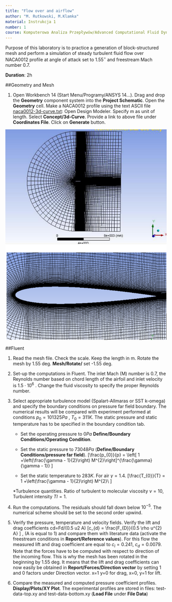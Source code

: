 ```yaml
---
title: "Flow over and airflow"
author: "M. Rutkowski, M.Klamka"
material: Instrukcja 1
number: 1
course: Komputerowa Analiza Przepływów/Advanced Computational Fluid Dynamics
--- 
```


Purpose of this laboratory is to practice a generation of block-structured mesh and perform a simulation of steady turbulent fluid flow over NACA0012 profile at angle of attack set to $1.55^{\circ}$ and freestream Mach number 0.7.

__Duration__: 2h

##Geometry and Mesh

1. Open Workbench 14 (Start Menu/Programy/ANSYS 14...). Drag and drop the **Geometry**
component system into the **Project Schematic**. Open the **Geometry** cell. Make a
NACA0012 profile using the text ASCII file [naca0012-3d-curve.txt](data/KAP/naca0012-3d-curve.txt): Open Design
Modeler. Specify m as unit of length. Select **Concept/3d-Curve**. Provide a link to above
file under **Coordinates File**. Click on **Generate** button.


![Final block-structured mesh](figures/KAP/Lab1_mesh.png "Final block-structured mesh")

##Fluent

1. Read the mesh file. Check the scale. Keep the length in m. Rotate the mesh by 1.55 deg.
**Mesh/Rotate/** set -1.55 deg.

2. Set-up the computations in Fluent. The inlet Mach (M) number is $0.7$, the Reynolds
number based on chord length of the airfoil and inlet velocity is $1.5 \cdot 10^{6}$ . Change the
fluid viscosity to specify the proper Reynolds number.

3. Select appropriate turbulence model (Spalart-Allmaras or SST k-omega) and specify the
boundary conditions on pressure far field boundary. The numerical results will be
compared with experiment performed at conditions $p_{0} = 101325 Pa$ , $T_{0}=311 K$. The static
pressure and static temperature has to be specified in the boundary condition tab.

    * Set the operating pressure to $0 Pa$ **Define/Boundary Conditions/Operating Condition**.

    * Set the static pressure to $73048 Pa$ (**Define/Boundary Conditions/pressure far field**).
    \[\frac{p_{0}}{p} = \left[ 1 +\left(\frac{\gamma - 1}{2}\right) M^{2}\right]^{\frac{\gamma}{\gamma - 1}} \]
    
    * Set the static temperature to $283 K$. For air $\gamma=1.4$.
    \[\frac{T_{0}}{T} =  1 +\left(\frac{\gamma - 1}{2}\right) M^{2}\ \]
    
    *Turbulence quantities. Ratio of turbulent to molecular viscosity $\nu = 10$, Turbulent intensity $TI = 1%$.

4. Run the computations. The residuals should fall down below $10^{-5}$. The numerical scheme
should be set to the second order upwind.

5. Verify the pressure, temperature and velocity fields. Verify the lift and drag coefficients
cd=Fd/(0.5 u2 A)
\[c_{d} =  \frac{F_{D}}{0.5 \rho u^{2} A} \]
, (A is equal to 1) and compare them with literature data (activate the
freestream conditions in **Report/Reference values**). For this flow the measured lift and
drag coefficient are equal to $c_{l}=0.241$, $c_{d}=0.0079$. Note that the forces have to be
computed with respect to direction of the incoming flow. This is why the mesh has been
rotated in the beginning by 1.55 deg. It means that the lift and drag coefficients can now
easily be obtained in **Report/Forces/Direction vector** by setting 1 and 0 factors under
Direction vector. x=1 y=0 for drag, x=0, y=1 for lift.

6. Compare the measured and computed pressure coefficient profiles. **Display/Plots/XY Plot**.
The experimental profiles are stored in files: test-data-top.xy and test-data-bottom.xy
(**Load File** under **File Data**)



